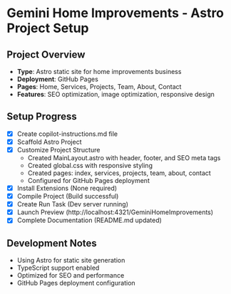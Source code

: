 # Gemini Home Improvements - Astro Project Setup

## Project Overview
- **Type**: Astro static site for home improvements business
- **Deployment**: GitHub Pages
- **Pages**: Home, Services, Projects, Team, About, Contact
- **Features**: SEO optimization, image optimization, responsive design

## Setup Progress

- [x] Create copilot-instructions.md file
- [x] Scaffold Astro Project
- [x] Customize Project Structure
  - Created MainLayout.astro with header, footer, and SEO meta tags
  - Created global.css with responsive styling
  - Created pages: index, services, projects, team, about, contact
  - Configured for GitHub Pages deployment
- [x] Install Extensions (None required)
- [x] Compile Project (Build successful)
- [x] Create Run Task (Dev server running)
- [x] Launch Preview (http://localhost:4321/GeminiHomeImprovements)
- [x] Complete Documentation (README.md updated)

## Development Notes
- Using Astro for static site generation
- TypeScript support enabled
- Optimized for SEO and performance
- GitHub Pages deployment configuration
